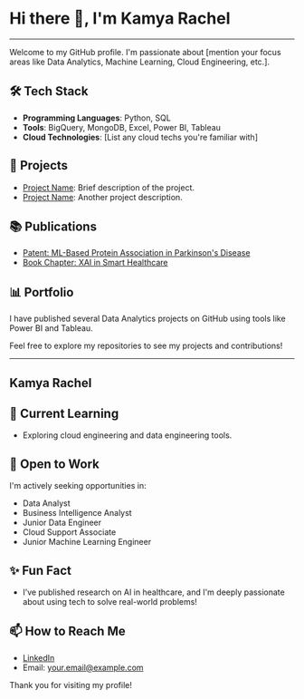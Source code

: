 # Hi there 👋, I'm **Kamya Rachel**  
---

Welcome to my GitHub profile. I'm passionate about [mention your focus areas like Data Analytics, Machine Learning, Cloud Engineering, etc.].

## 🛠️ Tech Stack
- **Programming Languages**: Python, SQL
- **Tools**: BigQuery, MongoDB, Excel, Power BI, Tableau
- **Cloud Technologies**: [List any cloud techs you're familiar with]

## 🔭 Projects
- [Project Name](link-to-repo): Brief description of the project.
- [Project Name](link-to-repo): Another project description.

## 📚 Publications
- [Patent: ML-Based Protein Association in Parkinson's Disease](link)
- [Book Chapter: XAI in Smart Healthcare](link)

## 📊 Portfolio
I have published several Data Analytics projects on GitHub using tools like Power BI and Tableau.

Feel free to explore my repositories to see my projects and contributions!

---

**Kamya Rachel**  
---

## 🌱 Current Learning
- Exploring cloud engineering and data engineering tools.
  
## 💼 Open to Work
I'm actively seeking opportunities in:
- Data Analyst
- Business Intelligence Analyst
- Junior Data Engineer
- Cloud Support Associate
- Junior Machine Learning Engineer

## ✨ Fun Fact
- I’ve published research on AI in healthcare, and I'm deeply passionate about using tech to solve real-world problems!

## 📫 How to Reach Me
- [LinkedIn](your-linkedin-url)
- Email: your.email@example.com

Thank you for visiting my profile!
